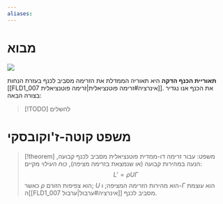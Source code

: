 ```yaml
---
aliases:
---
```

# מבוא

![](https://www.youtube.com/watch?v=E3i_XHlVCeU)

**תאוריית הכנף הדקה** היא תאוריה הממדלת את הזרימה מסביב לכנף בעזרת הנחות [[FLD1_007 אינרציה#זרימה פוטנציאלית|זרימה פוטנציאלית]]. את הכנף אנו נגדיר בצורה הבאה:

>[!TODO] להשלים

# משפט קוטה-ז'וקובסקי
>[!theorem] משפט: 
 >עבור זרימה דו-ממדית פוטנציאלית מסביב לכנף קבועה, הנעה במהירות קבועה (או שנמצאת בזרימה מציפה), *כוח העילוי* מקיים:
 >$$L'=\rho U_{}\Gamma$$
 >כאשר $\rho$ הוא צפיפות הזורם; $U$ הוא מהירות הזרימה המציפה; ו-$\Gamma$ הוא עוצמת ה[[FLD1_007 אינרציה#ערבול|ערבול]] מסביב לכנף.
 
 
 